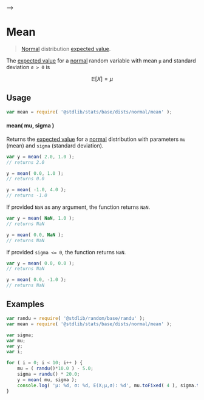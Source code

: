     

-->

# Mean

> [Normal][normal-distribution] distribution [expected value][mean].

<!-- Section to include introductory text. Make sure to keep an empty line after the intro `section` element and another before the `/section` close. -->

<section class="intro">

The [expected value][mean] for a [normal][normal-distribution] random variable with mean `μ` and standard deviation `σ > 0` is

<!-- <equation class="equation" label="eq:normal_expectation" align="center" raw="\mathbb{E}\left[ X \right] = \mu" alt="Expected value for a normal distribution."> -->

```math
\mathbb{E}\left[ X \right] = \mu
```

<!-- <div class="equation" align="center" data-raw-text="\mathbb{E}\left[ X \right] = \mu" data-equation="eq:normal_expectation">
    <img src="https://cdn.jsdelivr.net/gh/stdlib-js/stdlib@51534079fef45e990850102147e8945fb023d1d0/lib/node_modules/@stdlib/stats/base/dists/normal/mean/docs/img/equation_normal_expectation.svg" alt="Expected value for a normal distribution.">
    <br>
</div> -->

<!-- </equation> -->

</section>

<!-- /.intro -->

<!-- Package usage documentation. -->

<section class="usage">

## Usage

```javascript
var mean = require( '@stdlib/stats/base/dists/normal/mean' );
```

#### mean( mu, sigma )

Returns the [expected value][mean] for a [normal][normal-distribution] distribution with parameters `mu` (mean) and `sigma` (standard deviation).

```javascript
var y = mean( 2.0, 1.0 );
// returns 2.0

y = mean( 0.0, 1.0 );
// returns 0.0

y = mean( -1.0, 4.0 );
// returns -1.0
```

If provided `NaN` as any argument, the function returns `NaN`.

```javascript
var y = mean( NaN, 1.0 );
// returns NaN

y = mean( 0.0, NaN );
// returns NaN
```

If provided `sigma <= 0`, the function returns `NaN`.

```javascript
var y = mean( 0.0, 0.0 );
// returns NaN

y = mean( 0.0, -1.0 );
// returns NaN
```

</section>

<!-- /.usage -->

<!-- Package usage notes. Make sure to keep an empty line after the `section` element and another before the `/section` close. -->

<section class="notes">

</section>

<!-- /.notes -->

<!-- Package usage examples. -->

<section class="examples">

## Examples

<!-- eslint no-undef: "error" -->

```javascript
var randu = require( '@stdlib/random/base/randu' );
var mean = require( '@stdlib/stats/base/dists/normal/mean' );

var sigma;
var mu;
var y;
var i;

for ( i = 0; i < 10; i++ ) {
    mu = ( randu()*10.0 ) - 5.0;
    sigma = randu() * 20.0;
    y = mean( mu, sigma );
    console.log( 'µ: %d, σ: %d, E(X;µ,σ): %d', mu.toFixed( 4 ), sigma.toFixed( 4 ), y.toFixed( 4 ) );
}
```

</section>

<!-- /.examples -->

<!-- Section to include cited references. If references are included, add a horizontal rule *before* the section. Make sure to keep an empty line after the `section` element and another before the `/section` close. -->

<section class="references">

</section>

<!-- /.references -->

<!-- Section for related `stdlib` packages. Do not manually edit this section, as it is automatically populated. -->

<section class="related">

</section>

<!-- /.related -->

<!-- Section for all links. Make sure to keep an empty line after the `section` element and another before the `/section` close. -->

<section class="links">

[normal-distribution]: https://en.wikipedia.org/wiki/Normal_distribution

[mean]: https://en.wikipedia.org/wiki/Mean

</section>

<!-- /.links -->
